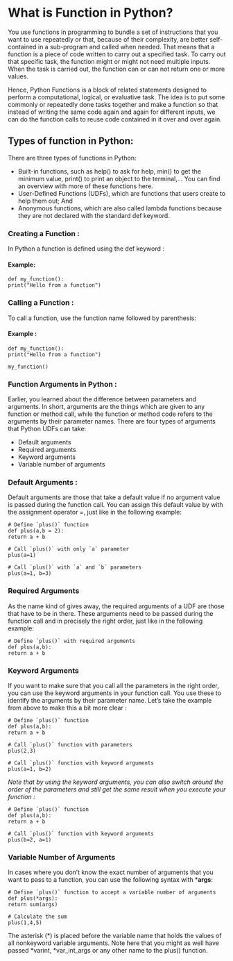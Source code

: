 # What is Function in Python?

You use functions in programming to bundle a set of instructions that you want to use repeatedly or that, because of their complexity, are better self-contained in a sub-program and called when needed. That means that a function is a piece of code written to carry out a specified task. To carry out that specific task, the function might or might not need multiple inputs. When the task is carried out, the function can or can not return one or more values.

Hence, Python Functions is a block of related statements designed to perform a computational, logical, or evaluative task. The idea is to put some commonly or repeatedly done tasks together and make a function so that instead of writing the same code again and again for different inputs, we can do the function calls to reuse code contained in it over and over again. 

## Types of function in Python:

There are three types of functions in Python:

- Built-in functions, such as help() to ask for help, min() to get the minimum value, print() to print an object to the terminal,… You can find an overview with more of these functions here.
- User-Defined Functions (UDFs), which are functions that users create to help them out; And
- Anonymous functions, which are also called lambda functions because they are not declared with the standard def keyword.

### Creating a Function :

In Python a function is defined using the def keyword :

#### Example:
    def my_function():
    print("Hello from a function")

### Calling a Function :

To call a function, use the function name followed by parenthesis:

#### Example :

    def my_function():
    print("Hello from a function")

    my_function()

### Function Arguments in Python :

Earlier, you learned about the difference between parameters and arguments. In short, arguments are the things which are given to any function or method call, while the function or method code refers to the arguments by their parameter names. There are four types of arguments that Python UDFs can take:

- Default arguments
- Required arguments
- Keyword arguments
- Variable number of arguments

### Default Arguments :
Default arguments are those that take a default value if no argument value is passed during the function call. You can assign this default value by with the assignment operator =, just like in the following example:

    # Define `plus()` function
    def plus(a,b = 2):
    return a + b
    
    # Call `plus()` with only `a` parameter
    plus(a=1)

    # Call `plus()` with `a` and `b` parameters
    plus(a=1, b=3)

### Required Arguments
As the name kind of gives away, the required arguments of a UDF are those that have to be in there. These arguments need to be passed during the function call and in precisely the right order, just like in the following example:

    # Define `plus()` with required arguments
    def plus(a,b):
    return a + b

### Keyword Arguments
If you want to make sure that you call all the parameters in the right order, you can use the keyword arguments in your function call. You use these to identify the arguments by their parameter name. Let’s take the example from above to make this a bit more clear :

    # Define `plus()` function
    def plus(a,b):
    return a + b
    
    # Call `plus()` function with parameters 
    plus(2,3)

    # Call `plus()` function with keyword arguments
    plus(a=1, b=2)


_Note that by using the keyword arguments, you can also switch around the order of the parameters and still get the same result when you execute your function :_ 

    # Define `plus()` function
    def plus(a,b):
    return a + b
    
    # Call `plus()` function with keyword arguments
    plus(b=2, a=1)

### Variable Number of Arguments

In cases where you don’t know the exact number of arguments that you want to pass to a function, you can use the following syntax with ***args**:    

    # Define `plus()` function to accept a variable number of arguments
    def plus(*args):
    return sum(args)

    # Calculate the sum
    plus(1,4,5)

The asterisk (*) is placed before the variable name that holds the values of all nonkeyword variable arguments. Note here that you might as well have passed *varint, *var_int_args or any other name to the plus() function.    